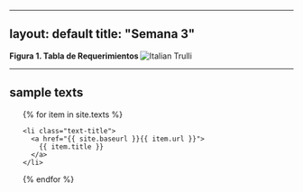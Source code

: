 
---
layout: default
title: "Semana 3"
---
<div class="introduction">
<p> </p>
</div>
<b>Figura 1. Tabla de Requerimientos </b>
 <img src="http://i67.tinypic.com/152bxup.jpg" alt="Italian Trulli">
<hr>

<div class="toc">
  <h2>sample texts</h2>
  <ul class="texts">
  {% for item in site.texts %}
  
    <li class="text-title">
      <a href="{{ site.baseurl }}{{ item.url }}">
        {{ item.title }}
      </a>
    </li>
  {% endfor %}
  </ul>
</div>

